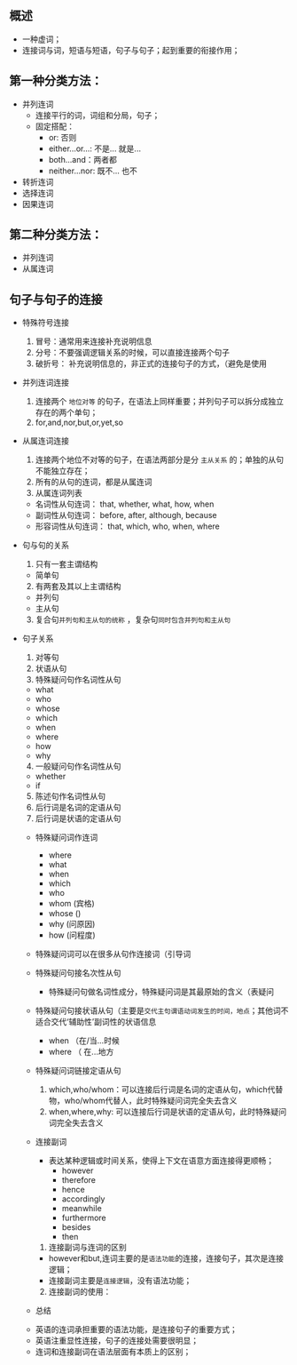 ## 概述

* 一种虚词；
* 连接词与词，短语与短语，句子与句子；起到重要的衔接作用；

## 第一种分类方法：

* 并列连词
  + 连接平行的词，词组和分局，句子；
  + 固定搭配：
    - or: 否则
    - either...or...: 不是... 就是...
    - both...and：两者都
    - neither...nor: 既不... 也不
* 转折连词
* 选择连词
* 因果连词

## 第二种分类方法：

* 并列连词
* 从属连词

## 句子与句子的连接

* 特殊符号连接
  1. 冒号：通常用来连接补充说明信息
  2. 分号：不要强调逻辑关系的时候，可以直接连接两个句子
  3. 破折号： 补充说明信息的，非正式的连接句子的方式，（避免是使用

* 并列连词连接
  1. 连接两个 `地位对等` 的句子，在语法上同样重要；并列句子可以拆分成独立存在的两个单句；
  2. for,and,nor,but,or,yet,so

* 从属连词连接
  1. 连接两个地位不对等的句子，在语法两部分是分 `主从关系` 的；单独的从句不能独立存在；
  2. 所有的从句的连词，都是从属连词
  3. 从属连词列表
    - 名词性从句连词： that, whether, what, how, when
    - 副词性从句连词： before, after, although, because
    - 形容词性从句连词： that, which, who, when, where

* 句与句的关系
  1. 只有一套主谓结构
    - 简单句
  2. 有两套及其以上主谓结构
    - 并列句
    - 主从句
  3. 复合句`并列句和主从句的统称` ，复杂句`同时包含并列句和主从句`

* 句子关系
  1. 对等句
  2. 状语从句
  3. 特殊疑问句作名词性从句 
    - what
    - who
    - whose
    - which
    - when
    - where
    - how
    - why
  4. 一般疑问句作名词性从句
    - whether
    - if
  5. 陈述句作名词性从句
  6. 后行词是名词的定语从句
  7. 后行词是状语的定语从句

  * 特殊疑问词作连词
    - where
    - what
    - when
    - which
    - who
    - whom (宾格)
    - whose ()
    - why (问原因)
    - how (问程度)

  * 特殊疑问词可以在很多从句作连接词（引导词

  * 特殊疑问句接名次性从句
    - 特殊疑问句做名词性成分，特殊疑问词是其最原始的含义（表疑问

  * 特殊疑问句接状语从句（主要是`交代主句谓语动词发生的时间，地点`；其他词不适合交代‘辅助性’副词性的状语信息

    - when （在/当...时候
    - where （ 在...地方

  * 特殊疑问词链接定语从句
    1. which,who/whom：可以连接后行词是名词的定语从句，which代替物，who/whom代替人，此时特殊疑问词完全失去含义
    2. when,where,why: 可以连接后行词是状语的定语从句，此时特殊疑问词完全失去含义

  * 连接副词
    - 表达某种逻辑或时间关系，使得上下文在语意方面连接得更顺畅；
      - however
      - therefore
      - hence
      - accordingly
      - meanwhile
      - furthermore
      - besides
      - then

    1. 连接副词与连词的区别
      - however和but,连词主要的是`语法功能`的连接，连接句子，其次是连接逻辑；
      - 连接副词主要是`连接逻辑`，没有语法功能；
    
    2. 连接副词的使用：
      
    
  * 总结

  - 英语的连词承担重要的语法功能，是连接句子的重要方式；
  - 英语注重显性连接，句子的连接处需要很明显；
  - 连词和连接副词在语法层面有本质上的区别；